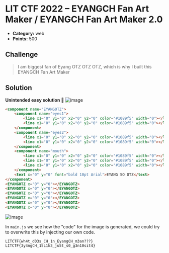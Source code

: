 # LIT CTF 2022 – EYANGCH Fan Art Maker / EYANGCH Fan Art Maker 2.0

* **Category:** web
* **Points:** 500

## Challenge

> I am biggest fan of Eyang OTZ OTZ OTZ, which is why I built this EYANGCH Fan Art Maker

## Solution

**Unintended easy solution 🤣**
![image](https://user-images.githubusercontent.com/78451563/180677028-c9ad08c6-2277-4dd8-9851-9db39fac0d18.png)

```html
<component name="EYANGOTZ">
	<component name="eyes1">
		<line x1="0" y1="0" x2="0" y2="0" color="#1089f5" width="0"></line>
		<line x1="0" y1="0" x2="0" y2="0" color="#1089f5" width="0"></line>
	</component>
	<component name="eyes2">
		<line x1="0" y1="0" x2="0" y2="0" color="#1089f5" width="0"></line>
		<line x1="0" y1="0" x2="0" y2="0" color="#1089f5" width="0"></line>
	</component>
	<component name="mouth">
		<line x1="0" y1="0" x2="0" y2="0" color="#1089f5" width="0"></line>
		<line x1="0" y1="0" x2="0" y2="0" color="#1089f5" width="0"></line>
		<line x1="0" y1="0" x2="0" y2="0" color="#1089f5" width="0"></line>
	</component>
	<text x="0" y="0" font="bold 10pt Arial">EYANG SO OTZ</text>
</component>
<EYANGOTZ x="0" y="0"></EYANGOTZ>
<EYANGOTZ x="0" y="0"></EYANGOTZ>
<EYANGOTZ x="0" y="0"></EYANGOTZ>
<EYANGOTZ x="0" y="0"></EYANGOTZ>
<EYANGOTZ x="0" y="0"></EYANGOTZ>
<EYANGOTZ x="0" y="0"></EYANGOTZ>
```
![image](https://user-images.githubusercontent.com/78451563/180677236-4a499261-1d87-4b73-b2c1-eed485185dec.png)


In `main.js` we see how the "code" for the image is generated, we could try to overwrite this by injecting our own code.
```
LITCTF{wh4t_d03s_CH_1n_EyangCH_m3an???}
LITCTF{3y4ngCH_15L1k3_ju5t_s0_g3n10sit4}
```
